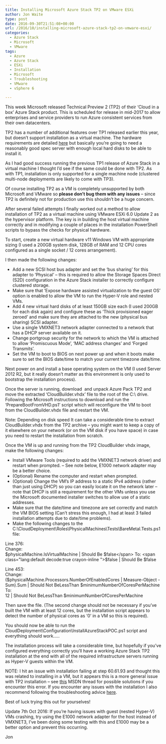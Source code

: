 ```yaml
---
title: Installing Microsoft Azure Stack TP2 on VMware ESXi
author: Jon Waite
type: post
date: 2016-09-30T21:51:08+00:00
url: /2016/10/installing-microsoft-azure-stack-tp2-on-vmware-esxi/
categories:
  - Azure Stack
  - Microsoft
  - VMware
tags:
  - Azure
  - Azure Stack
  - ESXi
  - Installation
  - Microsoft
  - Troubleshooting
  - VMware
  - vSphere 6

---
```

This week Microsoft released Technical Preview 2 (TP2) of their ‘Cloud in a box’ Azure Stack product. This is scheduled for release in mid-2017 to allow enterprises and service providers to run Azure consistent services from their own datacenters.

TP2 has a number of additional features over TP1 released earlier this year, but doesn’t support installation as a virtual machine. The hardware requirements are detailed [here][1] but basically you’re going to need a reasonably good spec server with enough local hard disks to be able to install it.

As I had good success running the previous TP1 release of Azure Stack in a virtual machine I thought I’d see if the same could be done with TP2. As with TP1, installation is only supported for a single machine node (clustered multi-node deployments are likely to come with TP3).

Of course installing TP2 as a VM is completely unsupported by both Microsoft and VMware so **please don’t bug them with any issues** – since TP2 is definitely not for production use this shouldn’t be a huge concern.

After several failed attempts I finally worked out a method to allow installation of TP2 as a virtual machine using VMware ESXi 6.0 Update 2 as the hypervisor platform. The key is in building the host virtual machine correctly and in modifying a couple of places in the installation PowerShell scripts to bypass the checks for physical hardware.

To start, create a new virtual hardware v11 Windows VM with appropriate sizing (I used a 200GB system disk, 128GB of RAM and 12 CPU cores configured as a single socket / 12 cores arrangement).

I then made the following changes:

  * Add a new SCSI host bus adapter and set the ‘bus sharing’ for this adapter to ‘Physical’ – this is required to allow the Storage Spaces Direct (S2D) configuration in the Azure Stack installer to correctly configure clustered storage.
  * Make sure that ‘Expose hardware assisted virtualization to the guest OS’ option is enabled to allow the VM to run the Hyper-V role and nested VMs.
  * Add 4 new virtual hard disks of at least 150GB size each (I used 200GB for each disk again) and configure these as ‘Thick provisioned eager zeroed’ and make sure they are attached to the new (physical bus sharing) SCSI adapter.
  * Use a single VMXNET3 network adapter connected to a network that has a DHCP server available on it.
  * Change portgroup security for the network to which the VM is attached to allow ‘Promiscuous Mode’, ‘MAC address changes’ and ‘Forged Transmits’.
  * Set the VM to boot to BIOS on next power up and when it boots make sure to set the BIOS date/time to match your current timezone date/time.

Next power on and install a base operating system on the VM (I used Server 2012 R2, but it really doesn’t matter as this environment is only used to bootstrap the installation process).

Once the server is running, download  and unpack Azure Pack TP2 and move the extracted ‘CloudBuilder.vhdx’ file to the root of the C:\ drive. Following the Microsoft instructions to download and run the ‘PrepareBootFromVHD.ps1’ script which will reconfigure the VM to boot from the CloudBuilder.vhdx file and restart the VM.

Note: Depending on disk speed It can take a considerable time to extract CloudBuilder.vhdx from the TP2 archive – you might want to keep a copy of it elsewhere on your network (or on the VM disk if you have space) in case you need to restart the installation from scratch.

Once the VM is up and running from the TP2 CloudBuilder vhdx image, make the following changes:

  * Install VMware Tools (required to add the VMXNET3 network driver) and restart when prompted. &#8211; See note below, E1000 network adapter may be a better choice.
  * (Optional) Rename the computer and restart when prompted.
  * (Optional) Change the VM’s IP address to a static IPv4 address (rather than just using DHCP) so you can easily locate it on the network later – note that DHCP is still a requirement for the other VMs unless you use the Microsoft documented installer switches to allow use of a static addresses.
  * Make sure that the date/time and timezone are set correctly and match the VM BIOS setting (Can’t stress this enough, I had at least 3 failed installation attempts due to date/time problems).
  * Make the following changes to the C:\CloudDeployment\Roles\PhysicalMachines\Tests\BareMetal.Tests.ps1 file:

Line 376:  
Change:  
<span class="lang:default decode:true crayon-inline ">$physicalMachine.IsVirtualMachine | Should Be $false</span>  
To:  
<span class="lang:default decode:true crayon-inline ">$false | Should Be $false</span>

Line 453:  
Change:  
<span class="lang:default decode:true crayon-inline">($physicalMachine.Processors.NumberOfEnabledCores | Measure-Object -Sum).Sum | Should Not BeLessThan $minimumNumberOfCoresPerMachine</span>  
To:  
<span class="lang:default decode:true crayon-inline">12 | Should Not BeLessThan $minimumNumberOfCoresPerMachine</span>

Then save the file. (The second change should not be necessary if you’ve built the VM with at least 12 cores, but the installation script appears to detect the number of physical cores as ‘0’ in a VM so this is required).

You should now be able to run the CloudDeployment\Configuration\InstallAzureStackPOC.ps1 script and everything should work…..

The installation process will take a considerable time, but hopefully if you’ve configured everything correctly you’ll have a working Azure Stack TP2 installation at the end with all of the required infrastructure servers running as Hyper-V guests within the VM.

NOTE: I hit an issue with installation failing at step 60.61.93 and thought this was related to installing in a VM, but it appears this is a more general issue with TP2 installation – see [this][2] MSDN thread for possible solutions if you encounter this error. If you encounter any issues with the installation I also recommend following the troubleshooting advice [here][3].

Best of luck trying this out for yourselves!

Update 7th Oct 2016: If you&#8217;re having issues with guest (nested Hyper-V) VMs crashing, try using the E1000 network adapter for the host instead of VMXNET3, I&#8217;ve been doing some testing with this and E1000 may be a better option and prevent this occurring.

Jon

 [1]: https://azure.microsoft.com/en-us/documentation/articles/azure-stack-deploy/
 [2]: https://social.msdn.microsoft.com/Forums/en-US/e36ca571-b38d-4098-8ed1-39e3f906f6c2/azure-stack-tp2-deployment-error?forum=AzureStack
 [3]: https://azure.microsoft.com/en-us/documentation/articles/azure-stack-rerun-deploy/